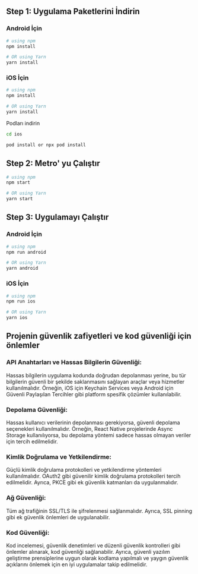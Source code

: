 ## Step 1: Uygulama Paketlerini İndirin

### Android İçin

```bash
# using npm
npm install

# OR using Yarn
yarn install
```

### iOS İçin

```bash
# using npm
npm install

# OR using Yarn
yarn install
```
Podları indirin

```bash
cd ios

pod install or npx pod install
```


## Step 2: Metro' yu Çalıştır

```bash
# using npm
npm start

# OR using Yarn
yarn start
```

## Step 3: Uygulamayı Çalıştır

### Android İçin

```bash
# using npm
npm run android

# OR using Yarn
yarn android
```

### iOS İçin

```bash
# using npm
npm run ios

# OR using Yarn
yarn ios
```

## Projenin güvenlik zafiyetleri ve kod güvenliği için önlemler

### API Anahtarları ve Hassas Bilgilerin Güvenliği:

Hassas bilgilerin uygulama kodunda doğrudan depolanması yerine, bu tür bilgilerin güvenli bir şekilde saklanmasını sağlayan araçlar veya hizmetler kullanılmalıdır. Örneğin, iOS için Keychain Services veya Android için Güvenli Paylaşılan Tercihler gibi platform spesifik çözümler kullanılabilir.

### Depolama Güvenliği:

Hassas kullanıcı verilerinin depolanması gerekiyorsa, güvenli depolama seçenekleri kullanılmalıdır. Örneğin, React Native projelerinde Async Storage kullanılıyorsa, bu depolama yöntemi sadece hassas olmayan veriler için tercih edilmelidir.

### Kimlik Doğrulama ve Yetkilendirme:

Güçlü kimlik doğrulama protokolleri ve yetkilendirme yöntemleri kullanılmalıdır. OAuth2 gibi güvenilir kimlik doğrulama protokolleri tercih edilmelidir. Ayrıca, PKCE gibi ek güvenlik katmanları da uygulanmalıdır.

### Ağ Güvenliği:

Tüm ağ trafiğinin SSL/TLS ile şifrelenmesi sağlanmalıdır. Ayrıca, SSL pinning gibi ek güvenlik önlemleri de uygulanabilir.

### Kod Güvenliği:

Kod incelemesi, güvenlik denetimleri ve düzenli güvenlik kontrolleri gibi önlemler alınarak, kod güvenliği sağlanabilir. Ayrıca, güvenli yazılım geliştirme prensiplerine uygun olarak kodlama yapılmalı ve yaygın güvenlik açıklarını önlemek için en iyi uygulamalar takip edilmelidir.
